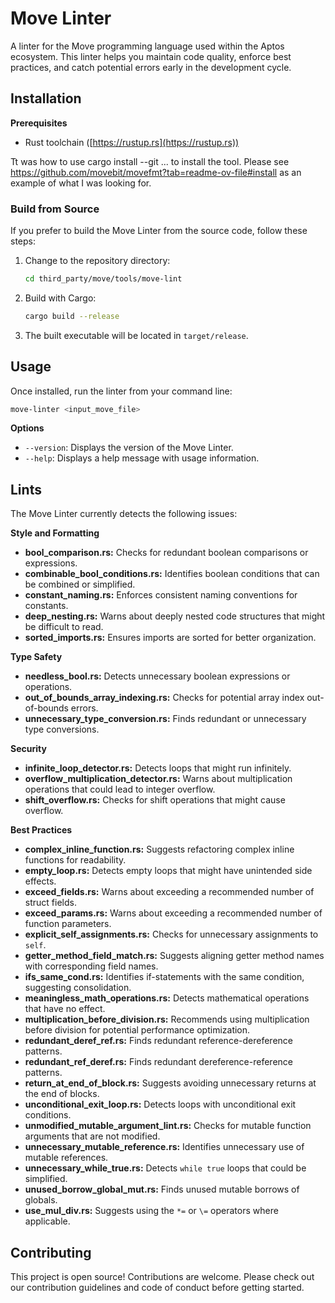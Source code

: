 # Move Linter

A linter for the Move programming language used within the Aptos ecosystem. This linter helps you maintain code quality, enforce best practices, and catch potential errors early in the development cycle.

## Installation

**Prerequisites**

* Rust toolchain ([https://rustup.rs](https://rustup.rs))

Tt was how to use cargo install --git ... to install the tool. Please see https://github.com/movebit/movefmt?tab=readme-ov-file#install as an example of what I was looking for. 

### Build from Source

If you prefer to build the Move Linter from the source code, follow these steps:

1. Change to the repository directory:
   ```bash
   cd third_party/move/tools/move-lint
   ```
2. Build with Cargo:
   ```bash
   cargo build --release
   ```
3. The built executable will be located in `target/release`.

## Usage

Once installed, run the linter from your command line:

```bash
move-linter <input_move_file>
```

**Options**

* `--version`:  Displays the version of the Move Linter.
* `--help`:  Displays a help message with usage information.

## Lints

The Move Linter currently detects the following issues:

**Style and Formatting**

* **bool_comparison.rs:** Checks for redundant boolean comparisons or expressions.
* **combinable_bool_conditions.rs:** Identifies boolean conditions that can be combined or simplified. 
* **constant_naming.rs:** Enforces consistent naming conventions for constants.
* **deep_nesting.rs:** Warns about deeply nested code structures that might be difficult to read.
* **sorted_imports.rs:**  Ensures imports are sorted for better organization.

**Type Safety**

* **needless_bool.rs:** Detects unnecessary boolean expressions or operations.
* **out_of_bounds_array_indexing.rs:** Checks for potential array index out-of-bounds errors. 
* **unnecessary_type_conversion.rs:** Finds redundant or unnecessary type conversions.

**Security**

* **infinite_loop_detector.rs:** Detects loops that might run infinitely. 
* **overflow_multiplication_detector.rs:** Warns about multiplication operations that could lead to integer overflow.
* **shift_overflow.rs:** Checks for shift operations that might cause overflow.

**Best Practices**

* **complex_inline_function.rs:** Suggests refactoring complex inline functions for readability.
* **empty_loop.rs:** Detects empty loops that might have unintended side effects.
* **exceed_fields.rs:** Warns about exceeding a recommended number of struct fields.
* **exceed_params.rs:** Warns about exceeding a recommended number of function parameters.
* **explicit_self_assignments.rs:** Checks for unnecessary assignments to `self`.
* **getter_method_field_match.rs:** Suggests aligning getter method names with corresponding field names.
* **ifs_same_cond.rs:** Identifies if-statements with the same condition, suggesting consolidation.
* **meaningless_math_operations.rs:** Detects mathematical operations that have no effect.
* **multiplication_before_division.rs:** Recommends using multiplication before division for potential performance optimization.
* **redundant_deref_ref.rs:** Finds redundant reference-dereference patterns.
* **redundant_ref_deref.rs:** Finds redundant dereference-reference patterns.
* **return_at_end_of_block.rs:** Suggests avoiding unnecessary returns at the end of blocks. 
* **unconditional_exit_loop.rs:** Detects loops with unconditional exit conditions.
* **unmodified_mutable_argument_lint.rs:** Checks for mutable function arguments that are not modified.
* **unnecessary_mutable_reference.rs:** Identifies unnecessary use of mutable references.
* **unnecessary_while_true.rs:** Detects `while true` loops that could be simplified.
* **unused_borrow_global_mut.rs:** Finds unused mutable borrows of globals.
* **use_mul_div.rs:**  Suggests using the `*=` or `\=` operators where applicable.

## Contributing

This project is open source! Contributions are welcome. Please check out our contribution guidelines and code of conduct before getting started.